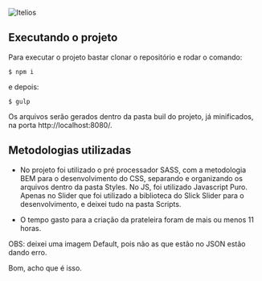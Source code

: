 ![Itelios](http://www.itelios.com.br/images/logo_itelios_orange@2x.png)

## Executando o projeto
Para executar o projeto bastar clonar o repositório e rodar o comando:
```ssh
$ npm i
```
e depois:
```ssh
$ gulp
```
Os arquivos serão gerados dentro da pasta buil do projeto, já minificados, na porta http://localhost:8080/.

## Metodologias utilizadas

- No projeto foi utilizado o pré processador SASS, com a metodologia BEM para o desenvolvimento do CSS, separando e organizando os arquivos dentro da pasta Styles.
No JS, foi utilizado Javascript Puro. Apenas no Slider que foi utilizado a biblioteca do Slick Slider para o desenvolvimento, e deixei tudo na pasta Scripts.

- O tempo gasto para a criação da prateleira foram de mais ou menos 11 horas.

OBS: deixei uma imagem Default, pois não as que estão no JSON estão dando erro.

Bom, acho que é isso.